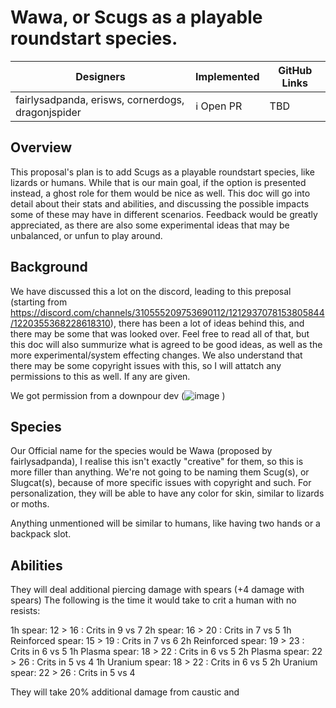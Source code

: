 # Wawa, or Scugs as a playable roundstart species.


| Designers | Implemented | GitHub Links |
|---|---|---|
| fairlysadpanda, erisws, cornerdogs, dragonjspider | :information_source: Open PR | TBD |


## Overview
This proposal's plan is to add Scugs as a playable roundstart species, like lizards or humans. While that is our main goal, if the option is presented instead, a ghost role for them would be nice as well.
This doc will go into detail about their stats and abilities, and discussing the possible impacts some of these may have in different scenarios.
Feedback would be greatly appreciated, as there are also some experimental ideas that may be unbalanced, or unfun to play around.

## Background
We have discussed this a lot on the discord, leading to this preposal (starting from https://discord.com/channels/310555209753690112/1212937078153805844/1220355368228618310), there has been a lot of ideas behind this, and there may be some that was looked over.
Feel free to read all of that, but this doc will also summurize what is agreed to be good ideas, as well as the more experimental/system effecting changes. We also understand that there may be some copyright issues with this, so I will attatch any permissions to this as well. If any are given.

We got permission from a downpour dev (![image](https://github.com/Dragonjspider/Wawa-Player-Species-/assets/140023808/ae7437cf-f4d3-42c1-8798-b8ce24a2725f)
)

## Species
Our Official name for the species would be Wawa (proposed by fairlysadpanda), I realise this isn't exactly "creative" for them, so this is more filler than anything. We're not going to be naming them Scug(s), or Slugcat(s), because of more specific issues with copyright and such.
For personalization, they will be able to have any color for skin, similar to lizards or moths.

Anything unmentioned will be similar to humans, like having two hands or a backpack slot.

## Abilities
They will deal additional piercing damage with spears (+4 damage with spears)
The following is the time it would take to crit a human with no resists: 

1h spear: 12 > 16 : Crits in 9 vs 7 
2h spear: 16 > 20 : Crits in 7 vs 5 
1h Reinforced spear: 15 > 19 : Crits in 7 vs 6
2h Reinforced spear: 19 > 23 : Crits in 6 vs 5 
1h Plasma spear: 18 > 22 : Crits in 6 vs 5
2h Plasma spear: 22 > 26 : Crits in 5 vs 4 
1h Uranium spear: 18 > 22 : Crits in 6 vs 5
2h Uranium spear: 22 > 26 : Crits in 5 vs 4

They will take 20% additional damage from caustic and 


